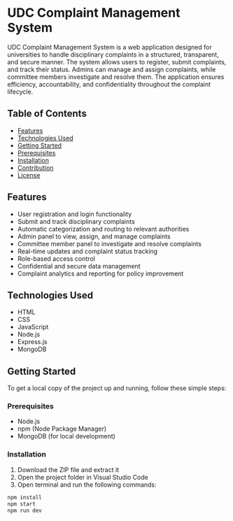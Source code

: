 # UDC Complaint Management System

UDC Complaint Management System is a web application designed for universities to handle disciplinary complaints in a structured, transparent, and secure manner. The system allows users to register, submit complaints, and track their status. Admins can manage and assign complaints, while committee members investigate and resolve them. The application ensures efficiency, accountability, and confidentiality throughout the complaint lifecycle.

## Table of Contents

- [Features](#features)
- [Technologies Used](#technologies-used)
- [Getting Started](#getting-started)
- [Prerequisites](#prerequisites)
- [Installation](#installation)
- [Contribution](#contribution)
- [License](#license)

## Features

- User registration and login functionality  
- Submit and track disciplinary complaints  
- Automatic categorization and routing to relevant authorities  
- Admin panel to view, assign, and manage complaints  
- Committee member panel to investigate and resolve complaints  
- Real-time updates and complaint status tracking  
- Role-based access control  
- Confidential and secure data management  
- Complaint analytics and reporting for policy improvement  

## Technologies Used

- HTML  
- CSS  
- JavaScript  
- Node.js  
- Express.js  
- MongoDB  

## Getting Started

To get a local copy of the project up and running, follow these simple steps:

### Prerequisites

- Node.js  
- npm (Node Package Manager)  
- MongoDB (for local development)  

### Installation

1. Download the ZIP file and extract it  
2. Open the project folder in Visual Studio Code  
3. Open terminal and run the following commands:

```bash
npm install
npm start
npm run dev
